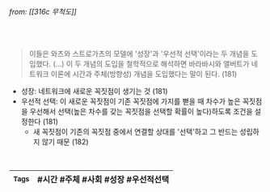 
###### from: [[316c 무척도]]

<br/>

>이들은 와츠와 스트로가츠의 모델에 '성장'과 '우선적 선택'이라는 두 개념을 도입했다. (...) 이 두 개념의 도입을 철학적으로 해석하면 바라바시와 앨버트가 네트워크 이론에 시간과 주체(방향성) 개념을 도입했다는 말이 된다. (181) 

- 성장: 네트워크에 새로운 꼭짓점이 생기는 것 (181)
- 우선적 선택: 이 새로운 꼭짓점이 기존 꼭짓점에 가지를 뻗을 때 차수가 높은 꼭짓점을 우선해서 선택(높은 차수를 갖는 꼭짓점을 선택할 확률이 높다)하도록 조건을 설정한다 (181)
	- 새 꼭짓점이 기존의 꼭짓점 중에서 연결할 상대를 '선택'하고 그 반드는 성립하지 않기 때문 (182)
<br/>

| <small> Tags </small> | #시간 #주체 #사회 #성장 #우선적선택 |
| --- | --- |
